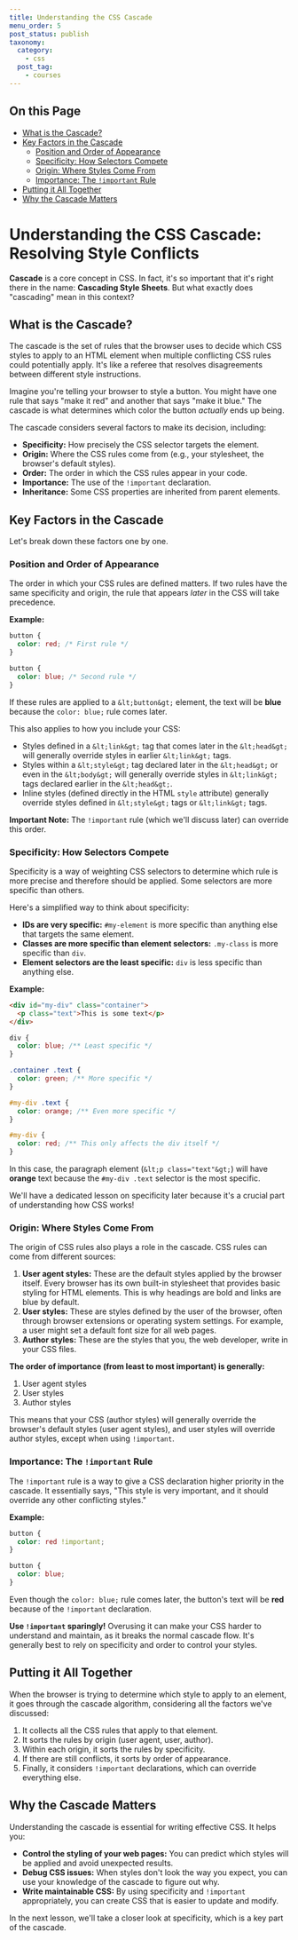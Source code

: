 ```yaml
---
title: Understanding the CSS Cascade
menu_order: 5
post_status: publish
taxonomy:
  category:
    - css
  post_tag:
    - courses
---
```


<div class="toc" markdown="1">

## On this Page

- [What is the Cascade?](#what-is-the-cascade)
- [Key Factors in the Cascade](#key-factors)
  - [Position and Order of Appearance](#position-and-order)
  - [Specificity: How Selectors Compete](#specificity)
  - [Origin: Where Styles Come From](#origin)
  - [Importance: The `!important` Rule](#importance)
- [Putting it All Together](#putting-it-all-together)
- [Why the Cascade Matters](#why-the-cascade-matters)

</div>

<div class="main" markdown="1">

# Understanding the CSS Cascade: Resolving Style Conflicts

**Cascade** is a core concept in CSS. In fact, it's so important that it's right there in the name: **Cascading Style Sheets**. But what exactly does "cascading" mean in this context?

## What is the Cascade? <a id="what-is-the-cascade"></a>

The cascade is the set of rules that the browser uses to decide which CSS styles to apply to an HTML element when multiple conflicting CSS rules could potentially apply. It's like a referee that resolves disagreements between different style instructions.

Imagine you're telling your browser to style a button. You might have one rule that says "make it red" and another that says "make it blue." The cascade is what determines which color the button _actually_ ends up being.

The cascade considers several factors to make its decision, including:

- **Specificity:** How precisely the CSS selector targets the element.
- **Origin:** Where the CSS rules come from (e.g., your stylesheet, the browser's default styles).
- **Order:** The order in which the CSS rules appear in your code.
- **Importance:** The use of the `!important` declaration.
- **Inheritance:** Some CSS properties are inherited from parent elements.

## Key Factors in the Cascade <a id="key-factors"></a>

Let's break down these factors one by one.

### Position and Order of Appearance <a id="position-and-order"></a>

The order in which your CSS rules are defined matters. If two rules have the same specificity and origin, the rule that appears _later_ in the CSS will take precedence.

**Example:**

```css
button {
  color: red; /* First rule */
}

button {
  color: blue; /* Second rule */
}
```

If these rules are applied to a `&lt;button&gt;` element, the text will be **blue** because the `color: blue;` rule comes later.

This also applies to how you include your CSS:

- Styles defined in a `&lt;link&gt;` tag that comes later in the `&lt;head&gt;` will generally override styles in earlier `&lt;link&gt;` tags.
- Styles within a `&lt;style&gt;` tag declared later in the `&lt;head&gt;` or even in the `&lt;body&gt;` will generally override styles in `&lt;link&gt;` tags declared earlier in the `&lt;head&gt;`.
- Inline styles (defined directly in the HTML `style` attribute) generally override styles defined in `&lt;style&gt;` tags or `&lt;link&gt;` tags.

**Important Note:** The `!important` rule (which we'll discuss later) can override this order.

### Specificity: How Selectors Compete <a id="specificity"></a>

Specificity is a way of weighting CSS selectors to determine which rule is more precise and therefore should be applied. Some selectors are more specific than others.

Here's a simplified way to think about specificity:

- **IDs are very specific:** `#my-element` is more specific than anything else that targets the same element.
- **Classes are more specific than element selectors:** `.my-class` is more specific than `div`.
- **Element selectors are the least specific:** `div` is less specific than anything else.

**Example:**

```html
<div id="my-div" class="container">
  <p class="text">This is some text</p>
</div>
```

```css
div {
  color: blue; /** Least specific */
}

.container .text {
  color: green; /** More specific */
}

#my-div .text {
  color: orange; /** Even more specific */
}

#my-div {
  color: red; /** This only affects the div itself */
}
```

In this case, the paragraph element (`&lt;p class="text"&gt;`) will have **orange** text because the `#my-div .text` selector is the most specific.

We'll have a dedicated lesson on specificity later because it's a crucial part of understanding how CSS works\!

### Origin: Where Styles Come From <a id="origin"></a>

The origin of CSS rules also plays a role in the cascade. CSS rules can come from different sources:

1.  **User agent styles:** These are the default styles applied by the browser itself. Every browser has its own built-in stylesheet that provides basic styling for HTML elements. This is why headings are bold and links are blue by default.
2.  **User styles:** These are styles defined by the user of the browser, often through browser extensions or operating system settings. For example, a user might set a default font size for all web pages.
3.  **Author styles:** These are the styles that you, the web developer, write in your CSS files.

**The order of importance (from least to most important) is generally:**

1.  User agent styles
2.  User styles
3.  Author styles

This means that your CSS (author styles) will generally override the browser's default styles (user agent styles), and user styles will override author styles, except when using `!important`.

### Importance: The `!important` Rule <a id="importance"></a>

The `!important` rule is a way to give a CSS declaration higher priority in the cascade. It essentially says, "This style is very important, and it should override any other conflicting styles."

**Example:**

```css
button {
  color: red !important;
}

button {
  color: blue;
}
```

Even though the `color: blue;` rule comes later, the button's text will be **red** because of the `!important` declaration.

**Use `!important` sparingly!** Overusing it can make your CSS harder to understand and maintain, as it breaks the normal cascade flow. It's generally best to rely on specificity and order to control your styles.

## Putting it All Together <a id="putting-it-all-together"></a>

When the browser is trying to determine which style to apply to an element, it goes through the cascade algorithm, considering all the factors we've discussed:

1.  It collects all the CSS rules that apply to that element.
2.  It sorts the rules by origin (user agent, user, author).
3.  Within each origin, it sorts the rules by specificity.
4.  If there are still conflicts, it sorts by order of appearance.
5.  Finally, it considers `!important` declarations, which can override everything else.

## Why the Cascade Matters <a id="why-the-cascade-matters"></a>

Understanding the cascade is essential for writing effective CSS. It helps you:

- **Control the styling of your web pages:** You can predict which styles will be applied and avoid unexpected results.
- **Debug CSS issues:** When styles don't look the way you expect, you can use your knowledge of the cascade to figure out why.
- **Write maintainable CSS:** By using specificity and `!important` appropriately, you can create CSS that is easier to update and modify.

In the next lesson, we'll take a closer look at specificity, which is a key part of the cascade.

</div>
